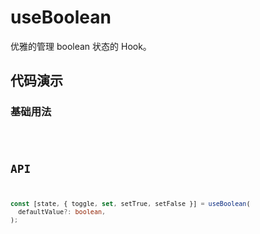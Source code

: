 # useBoolean

优雅的管理 boolean 状态的 Hook。

## 代码演示

### 基础用法

<code src="./demo/demo1.tsx" />

## API

```typescript
const [state, { toggle, set, setTrue, setFalse }] = useBoolean(
  defaultValue?: boolean,
);
```
